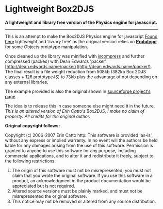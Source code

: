 Lightweight Box2DJS
===
**A lightweight and library free version of the Physics engine for javascript.**
***

This is an attempt to make the Box2DJS Physics engine for javascript [Found here](http://box2d-js.sourceforge.net/) lightweight and 'livrary free' as the original version relies on [**Prototype**](http://prototypejs.org/) for some Objects prototype manipulation.

Once cleaned up the library was minified with [jscompress](http://jscompress.com/) and further compressed (packed) with Dean Edwards 'packer' [http://dean.edwards.name/packer/](http://dean.edwards.name/packer/). The final result is a file weight reduction from 508kb (382kb Box 2DJS classes + 126 prototypeJS) to 73kb plus the advantage of not depending on any external libraries.

The example provided is also the original shown in [sourceforge project's page](http://box2d-js.sourceforge.net/).

The idea is to release this in case someone else might need it in the future. _This is an altered version of Erin Catto's Box2DJS, I make no claim of property. All credits for the original author._

**Original copyright follows:**

Copyright (c) 2006-2007 Erin Catto http:
This software is provided 'as-is', without any express or implied warranty.  In no event will the authors be held liable for any damages arising from the use of this software. 
Permission is granted to anyone to use this software for any purpose, including commercial applications, and to alter it and redistribute it freely, subject to the following restrictions:
1. The origin of this software must not be misrepresented; you must not claim that you wrote the original software. If you use this software in a product, an acknowledgment in the product documentation would be appreciated but is not required.
2. Altered source versions must be plainly marked, and must not be misrepresented the original software.
3. This notice may not be removed or altered from any source distribution.